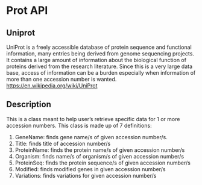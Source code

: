 # Prot API

## Uniprot

UniProt is a freely accessible database of protein sequence and functional information, many entries being derived from genome sequencing projects. It contains a large amount of information about the biological function of proteins derived from the research literature.
Since this is a very large data base, access of information can be a burden especially when information of more than one accession number is wanted.  
https://en.wikipedia.org/wiki/UniProt

## Description
This is a class meant to help user’s retrieve specific data for 1 or more accession numbers.
This class is made up of 7 definitions:
1.	GeneName: finds gene name/s of given accession number/s.
2.	Title: finds title of accession number/s
3.	ProteinName: finds the protein name/s of given accession number/s
4.	Organism: finds name/s of organism/s of given accession number/s
5.	ProteinSeq: finds the protein sequence/s of given accession number/s
6.	Modified: finds modified genes in given accession number/s
7.	Variations: finds variations for given accession number/s
